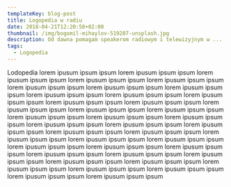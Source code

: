```yaml
---
templateKey: blog-post
title: Logopedia w radiu
date: 2018-04-21T12:20:58+02:00
thumbnail: /img/bogomil-mihaylov-519207-unsplash.jpg
description: Od dawna pomagam speakerom radiowym i telewizyjnym w ...
tags:
  - Logopedia
---
```

Lodopedia lorem ipusum ipsum ipsum lorem ipusum ipsum ipsum lorem ipusum ipsum ipsum lorem ipusum ipsum ipsum lorem ipusum ipsum ipsum lorem ipusum ipsum ipsum lorem ipusum ipsum ipsum lorem ipusum ipsum ipsum lorem ipusum ipsum ipsum lorem ipusum ipsum ipsum lorem ipusum ipsum ipsum lorem ipusum ipsum ipsum lorem ipusum ipsum ipsum lorem ipusum ipsum ipsum lorem ipusum ipsum ipsum lorem ipusum ipsum ipsum lorem ipusum ipsum ipsum lorem ipusum ipsum ipsum lorem ipusum ipsum ipsum lorem ipusum ipsum ipsum lorem ipusum ipsum ipsum lorem ipusum ipsum ipsum lorem ipusum ipsum ipsum lorem ipusum ipsum ipsum lorem ipusum ipsum ipsum lorem ipusum ipsum ipsum lorem ipusum ipsum ipsum lorem ipusum ipsum ipsum lorem ipusum ipsum ipsum lorem ipusum ipsum ipsum lorem ipusum ipsum ipsum lorem ipusum ipsum ipsum lorem ipusum ipsum ipsum lorem ipusum ipsum ipsum lorem ipusum ipsum ipsum lorem ipusum ipsum ipsum lorem ipusum ipsum ipsum lorem ipusum ipsum ipsum lorem ipusum ipsum ipsum lorem ipusum ipsum ipsum 
